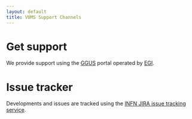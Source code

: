 ```yaml
---
layout: default
title: VOMS Support Channels
---
```


# Get support
	
We provide support using the [GGUS](https://ggus.eu/pages/ticket.php) portal
operated by [EGI](http://www.egi.eu/).

# Issue tracker

Developments and issues are tracked using the [INFN JIRA issue tracking service](https://issues.infn.it/jira/browse/VOMS).

